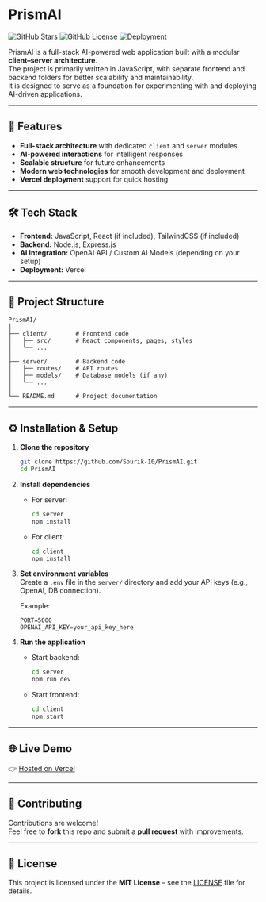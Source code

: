 # PrismAI

[![GitHub Stars](https://img.shields.io/github/stars/Sourik-10/PrismAI?style=flat&color=yellow)](https://github.com/Sourik-10/PrismAI/stargazers)
[![GitHub License](https://img.shields.io/github/license/Sourik-10/PrismAI?style=flat&color=blue)](./LICENSE)
[![Deployment](https://img.shields.io/badge/deployed%20on-Vercel-black?logo=vercel)](https://quick-ai-eight-xi.vercel.app/)

PrismAI is a full-stack AI-powered web application built with a modular **client–server architecture**.  
The project is primarily written in JavaScript, with separate frontend and backend folders for better scalability and maintainability.  
It is designed to serve as a foundation for experimenting with and deploying AI-driven applications.

---

## 🚀 Features

- **Full-stack architecture** with dedicated `client` and `server` modules  
- **AI-powered interactions** for intelligent responses  
- **Scalable structure** for future enhancements  
- **Modern web technologies** for smooth development and deployment  
- **Vercel deployment** support for quick hosting  

---

## 🛠️ Tech Stack

- **Frontend:** JavaScript, React (if included), TailwindCSS (if included)  
- **Backend:** Node.js, Express.js  
- **AI Integration:** OpenAI API / Custom AI Models (depending on your setup)  
- **Deployment:** Vercel  

---

## 📂 Project Structure

```
PrismAI/
│
├── client/        # Frontend code
│   ├── src/       # React components, pages, styles
│   └── ...
│
├── server/        # Backend code
│   ├── routes/    # API routes
│   ├── models/    # Database models (if any)
│   └── ...
│
└── README.md      # Project documentation
```

---

## ⚙️ Installation & Setup

1. **Clone the repository**
   ```bash
   git clone https://github.com/Sourik-10/PrismAI.git
   cd PrismAI
   ```

2. **Install dependencies**
   - For server:
     ```bash
     cd server
     npm install
     ```
   - For client:
     ```bash
     cd client
     npm install
     ```

3. **Set environment variables**  
   Create a `.env` file in the `server/` directory and add your API keys (e.g., OpenAI, DB connection).

   Example:
   ```env
   PORT=5000
   OPENAI_API_KEY=your_api_key_here
   ```

4. **Run the application**
   - Start backend:
     ```bash
     cd server
     npm run dev
     ```
   - Start frontend:
     ```bash
     cd client
     npm start
     ```

---

## 🌐 Live Demo

👉 [Hosted on Vercel](https://quick-ai-eight-xi.vercel.app/)

---

## 🤝 Contributing

Contributions are welcome!  
Feel free to **fork** this repo and submit a **pull request** with improvements.

---

## 📜 License

This project is licensed under the **MIT License** – see the [LICENSE](LICENSE) file for details.
